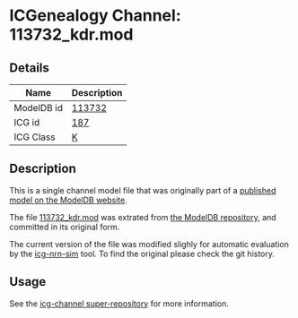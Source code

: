 # ICGenealogy Channel: 113732\_kdr.mod

## Details

Name | Description
---- | -----------
ModelDB id | [113732](http://senselab.med.yale.edu/ModelDB/ShowModel.cshtml?model=113732)
ICG id | [187](http://icg.neurotheory.ox.ac.uk/channels/1/187)
ICG Class | [K](http://icg.neurotheory.ox.ac.uk/channels/1)

## Description

This is a single channel model file that was originally part of a [published model on the ModelDB website](http://senselab.med.yale.edu/ModelDB/ShowModel.cshtml?model=113732).


The file [113732\_kdr.mod](113732_kdr.mod) was extrated from [the ModelDB repository](http://senselab.med.yale.edu/ModelDB/ShowModel.cshtml?model=113732), and committed in its original form.

The current version of the file was modified slighly for automatic evaluation by the [icg-nrn-sim](https://github.com/icgenealogy/icg-nrn-sim) tool. To find the original please check the git history.


## Usage

See the [icg-channel super-repository](https://github.com/icgenealogy/icg-channels) for more information.